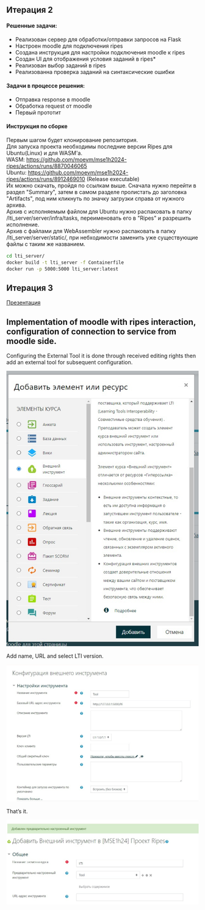 ## Итерация 2 
#### Решенные задачи:
 - Реализован сервер для обработки/отправки запросов на Flask
 - Настроен moodle для подключения ripes 
 - Создана инструкция для настройки подключения moodle к ripes
 - Создан UI для отображения условия заданий в ripes*  
 - Реализован выбор заданий в ripes
 - Реализованна проверка заданий на синтаксические ошибки
   
#### Задачи в процессе решения:
 - Отправка response в moodle 
 - Обработка request от moodle
 - Первый прототит

#### Инструкция по сборке
Первым шагом будет клонирование репозитория.  
Для запуска проекта необходимы последние версии Ripes для Ubuntu(Linux) и для WASM'a.  
WASM: https://github.com/moevm/mse1h2024-ripes/actions/runs/8870046065  
Ubuntu: https://github.com/moevm/mse1h2024-ripes/actions/runs/8912469010 (Release executable)  
Их можно скачать, пройдя по ссылкам выше. Сначала нужно перейти в раздел "Summary", затем в самом разделе пролистать до заголовка "Artifacts", под ним кликнуть по значку загрузки справа от нужного архива.  
Архив с исполняемым файлом для Ubuntu нужно распаковать в папку /lti_server/server/infra/tasks, переименовать его в "Ripes" и разрешить исполнение.  
Архив с файлами для WebAssembler нужно распаковать в папку /lti_server/server/static/, при небходимости заменить уже существующие файлы с таким же названием.  
```bash
cd lti_server/
docker build -t lti_server -f Containerfile
docker run -p 5000:5000 lti_server:latest
```

## Итерация 3
[Презентация](https://github.com/moevm/mse1h2024-ripes/blob/master/Ripes3.pdf)


## Implementation of moodle with ripes interaction, configuration of connection to service from moodle side.
Configuring the External Tool it is done through received editing rights then add an external tool for subsequent configuration.
<p align="center">
	<img src="https://github.com/moevm/mse1h2024-ripes/blob/master/resources/images/externaltool.jpg" />
</p>
Add name, URL and select LTI version.
<p align="center">
    <img src="https://github.com/moevm/mse1h2024-ripes/blob/master/resources/images/nameurl.jpg" />
</p>
That’s it.
<p align="center">
    <img src="https://github.com/moevm/mse1h2024-ripes/blob/master/resources/images/reslti.jpg" />
</p>
